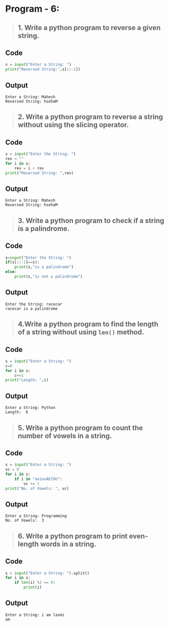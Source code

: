 # Program - 6:

> ## 1. Write a python program to reverse a given string.

## Code

```py
s = input("Enter a String: ")
print("Reversed String:",s[::-1])
```

## Output

```text
Enter a String: Mahesh
Reversed String: hsehaM
```

> ## 2. Write a python program to reverse a string without using the slicing operator.

## Code

```py
s = input("Enter the String: ")
rev = ""
for i in s:
	rev = i + rev
print("Reversed String: ",rev)
```

## Output

```text
Enter a String: Mahesh
Reversed String: hsehaM
```

> ## 3. Write a python program to check if a string is a palindrome.

## Code

```py
s=input("Enter the String: ")
if(s[::-1]==s):
	print(s,"is a palindrome")
else:
	print(s,"is not a palindrome")
```

## Output

```text
Enter the String: racecar
racecar is a palindrome
```

> ## 4.Write a python program to find the length of a string without using `len()` method.

## Code

```py
s = input("Enter a String: ")
c=0
for i in s:
	c+=1
print("Length: ",c)
```

## Output

```text
Enter a String: Python
Length:  6
```

> ## 5. Write a python program to count the number of vowels in a string.

## Code

```py
s = input("Enter a String: ")
vc = 0
for i in s:
	if i in "aeiouAEIOU":
		vc += 1
print("No. of Vowels: ", vc)
```

## Output

```text
Enter a String: Programming
No. of Vowels:  3
```

> ## 6. Write a python program to print even-length words in a string.

## Code

```py
s = input("Enter a String: ").split()
for i in s:
	if len(i) %2 == 0:
		print(i)
```

## Output

```text
Enter a String: i am laxmi
am
```
